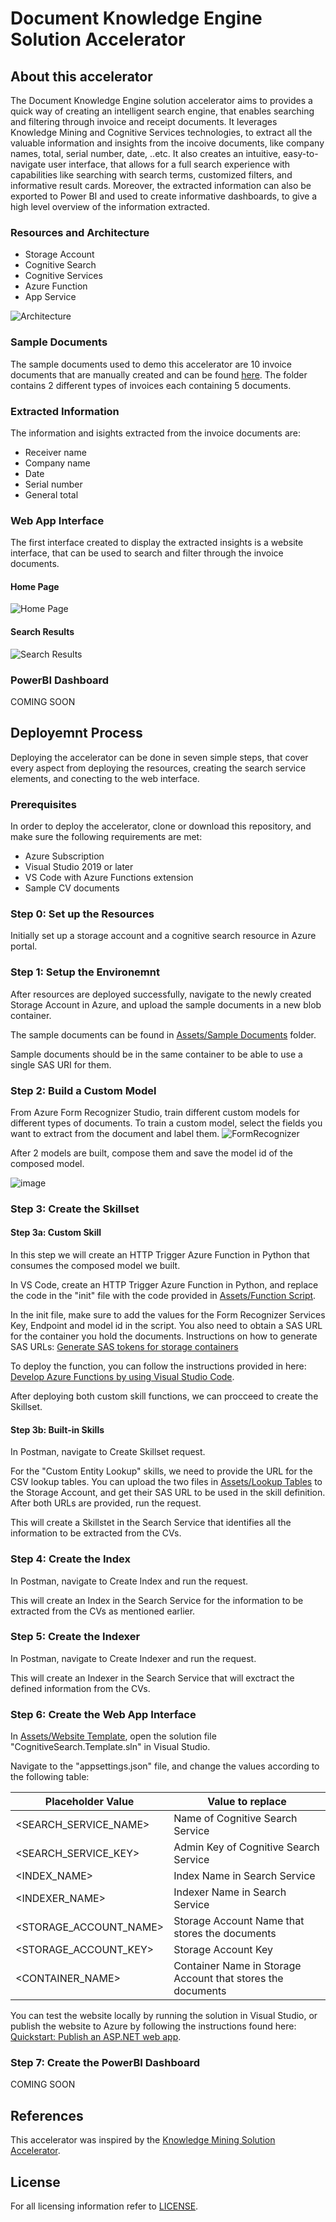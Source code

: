 # Document Knowledge Engine Solution Accelerator

## About this accelerator
The Document Knowledge Engine solution accelerator aims to provides a quick way of creating an intelligent search engine, that enables searching and filtering through invoice and receipt documents. It leverages Knowledge Mining and Cognitive Services technologies, to extract all the valuable information and insights from the incoive documents, like company names, total, serial number, date, ..etc. It also creates an intuitive, easy-to-navigate user interface, that allows for a full search experience with capabilities like searching with search terms, customized filters, and informative result cards. Moreover, the extracted information can also be exported to Power BI and used to create informative dashboards, to give a high level overview of the information extracted. 

### Resources and Architecture 
- Storage Account 
- Cognitive Search 
- Cognitive Services
- Azure Function 
- App Service

![Architecture](https://user-images.githubusercontent.com/88718044/139073235-eb6b8b2c-3577-405e-b974-82bc951676dc.png)

### Sample Documents 
The sample documents used to demo this accelerator are 10 invoice documents that are manually created and can be found [here](https://github.com/eda-ayan/knowledge-engine-solution-accelerator/tree/main/invoice_images). The folder contains 2 different types of invoices each containing 5 documents.

### Extracted Information
The information and isights extracted from the invoice documents are: 

- Receiver name 
- Company name
- Date
- Serial number 
- General total 

### Web App Interface
The first interface created to display the extracted insights is a website interface, that can be used to search and filter through the invoice documents.

#### Home Page
![Home Page](https://user-images.githubusercontent.com/88718044/139071306-6595000e-a33c-4dca-85eb-ed6c475d66cf.jpeg)


#### Search Results
![Search Results](https://user-images.githubusercontent.com/25666677/148658186-57a8614b-2a34-4efe-8f49-bd454fd0077c.png)

### PowerBI Dashboard
COMING SOON

## Deployemnt Process
Deploying the accelerator can be done in seven simple steps, that cover every aspect from deploying the resources, creating the search service elements, and conecting to the web interface. 

### Prerequisites
In order to deploy the accelerator, clone or download this repository, and make sure the following requirements are met:
- Azure Subscription 
- Visual Studio 2019 or later
- VS Code with Azure Functions extension
- Sample CV documents

### Step 0: Set up the Resources

Initially set up a storage account and a cognitive search resource in Azure portal.

### Step 1: Setup the Environemnt 
After resources are deployed successfully, navigate to the newly created Storage Account in Azure, and upload the sample documents in a new blob container.

The sample documents can be found in [Assets/Sample Documents](https://github.com/AhmedAlmu/cv-knowledge-engine-accelerator/tree/main/Assets/Sample%20Documents) folder. 

Sample documents should be in the same container to be able to use a single SAS URI for them.

### Step 2: Build a Custom Model
From Azure Form Recognizer Studio, train different custom models for different types of documents. To train a custom model, select the fields you want to extract from the document and label them.
![FormRecognizer](https://user-images.githubusercontent.com/25666677/148658436-86c08c49-cfcb-40fb-9186-73c889402cf3.png)

After 2 models are built, compose them and save the model id of the composed model.

![image](https://user-images.githubusercontent.com/25666677/148658472-df230a87-d719-44d5-9bce-f7ea50a58899.png)

### Step 3: Create the Skillset 
#### Step 3a: Custom Skill

In this step we will create an HTTP Trigger Azure Function in Python that consumes the composed model we built. 

In VS Code, create an HTTP Trigger Azure Function in Python, and replace the code in the "init" file with the code provided in [Assets/Function Script](https://github.com/eda-ayan/knowledge-engine-solution-accelerator/blob/main/assets/extract_info.py). 

In the init file, make sure to add the values for the Form Recognizer Services Key, Endpoint and model id in the script.
You also need to obtain a SAS URL for the container you hold the documents. Instructions on how to generate SAS URLs: [Generate SAS tokens for storage containers](https://www.google.com/search?q=how+to+obtain+azure+blob+storage+container+sas+url&rlz=1C1GCEU_trTR970TR970&oq=how+to+obtain+azure+blob+storage+container+sas+url&aqs=chrome..69i57.14028j0j4&sourceid=chrome&ie=UTF-8)

To deploy the function, you can follow the instructions provided in here: [Develop Azure Functions by using Visual Studio Code](https://docs.microsoft.com/en-us/azure/azure-functions/functions-develop-vs-code?tabs=python).

After deploying both custom skill functions, we can procceed to create the Skillset. 

#### Step 3b: Built-in Skills
In Postman, navigate to Create Skillset request. 

For the "Custom Entity Lookup" skills, we need to provide the URL for the CSV lookup tables. You can upload the two files in [Assets/Lookup Tables](https://github.com/AhmedAlmu/cv-knowledge-engine-accelerator/tree/main/Assets/Lookup%20Tables) to the Storage Account, and get their SAS URL to be used in the skill definition. After both URLs are provided, run the request.  

This will create a Skillstet in the Search Service that identifies all the information to be extracted from the CVs.

### Step 4: Create the Index
In Postman, navigate to Create Index and run the request. 

This will create an Index in the Search Service for the information to be extracted from the CVs as mentioned earlier.

### Step 5: Create the Indexer
In Postman, navigate to Create Indexer and run the request. 

This will create an Indexer in the Search Service that will exctract the defined information from the CVs.

### Step 6: Create the Web App Interface
In [Assets/Website Template](https://github.com/AhmedAlmu/cv-knowledge-engine-accelerator/tree/main/Assets/Website%20Template), open the solution file "CognitiveSearch.Template.sln" in Visual Studio. 

Navigate to the "appsettings.json" file, and change the values according to the following table:

| Placeholder Value | Value to replace |
| ------ | ------ |
| <SEARCH_SERVICE_NAME> | Name of Cognitive Search Service |
| <SEARCH_SERVICE_KEY> | Admin Key of Cognitive Search Service |
| <INDEX_NAME> | Index Name in Search Service |
| <INDEXER_NAME> | Indexer Name in Search Service |
| <STORAGE_ACCOUNT_NAME> | Storage Account Name that stores the documents |
| <STORAGE_ACCOUNT_KEY> | Storage Account Key |
| <CONTAINER_NAME> | Container Name in Storage Account that stores the documents |

You can test the website locally by running the solution in Visual Studio, or publish the website to Azure by following the instructions found here: [Quickstart: Publish an ASP.NET web app](https://docs.microsoft.com/en-US/visualstudio/deployment/quickstart-deploy-aspnet-web-app?view=vs-2019&tabs=azure).

### Step 7: Create the PowerBI Dashboard
COMING SOON

## References 
This accelerator was inspired by the [Knowledge Mining Solution Accelerator](https://github.com/Azure-Samples/azure-search-knowledge-mining).

## License
For all licensing information refer to [LICENSE](https://github.com/AhmedAlmu/cv-knowledge-engine-accelerator/blob/main/LICENSE).

